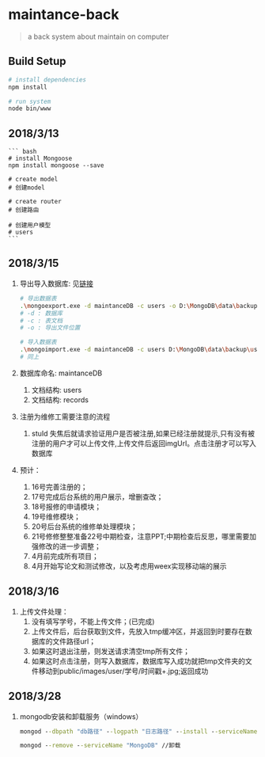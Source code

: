 # maintance-back

> a back system about maintain on computer

## Build Setup

``` bash
# install dependencies
npm install

# run system
node bin/www
```

## 2018/3/13

    ``` bash
    # install Mongoose
    npm install mongoose --save

    # create model
    # 创建model

    # create router
    # 创建路由

    # 创建用户模型
    # users
    ```

## 2018/3/15

1. 导出导入数据库: 见[链接](http://blog.csdn.net/djy37010/article/details/69388890)

    ```bash
    # 导出数据表
    .\mongoexport.exe -d maintanceDB -c users -o D:\MongoDB\data\backup\users.json
    # -d : 数据库
    # -c : 表文档
    # -o : 导出文件位置

    # 导入数据表
    .\mongoimport.exe -d maintanceDB -c users D:\MongoDB\data\backup\users.json
    # 同上
    ```

2. 数据库命名: maintanceDB
    1. 文档结构: users
    2. 文档结构: records

3. 注册为维修工需要注意的流程
    1. stuId 失焦后就请求验证用户是否被注册,如果已经注册就提示,只有没有被注册的用户才可以上传文件,上传文件后返回imgUrl。点击注册才可以写入数据库

4. 预计：
    1. 16号完善注册的；
    2. 17号完成后台系统的用户展示，增删查改；
    3. 18号报修的申请模块；
    4. 19号维修模块；
    5. 20号后台系统的维修单处理模块；
    6. 21号修修整整准备22号中期检查，注意PPT;中期检查后反思，哪里需要加强修改的进一步调整；
    7. 4月前完成所有项目；
    8. 4月开始写论文和测试修改，以及考虑用weex实现移动端的展示

## 2018/3/16

1. 上传文件处理：
    1. 没有填写学号，不能上传文件；(已完成)
    2. 上传文件后，后台获取到文件，先放入tmp缓冲区，并返回到时要存在数据库的文件路径url；
    3. 如果这时退出注册，则发送请求清空tmp所有文件；
    4. 如果这时点击注册，则写入数据库，数据库写入成功就把tmp文件夹的文件移动到public/images/user/学号/时间戳+.jpg;返回成功

## 2018/3/28

1. mongodb安装和卸载服务（windows）
    ```cmd
    mongod --dbpath "db路径" --logpath "日志路径" --install --serviceName "MongoDB" //安装

    mongod --remove --serviceName "MongoDB" //卸载

    ```